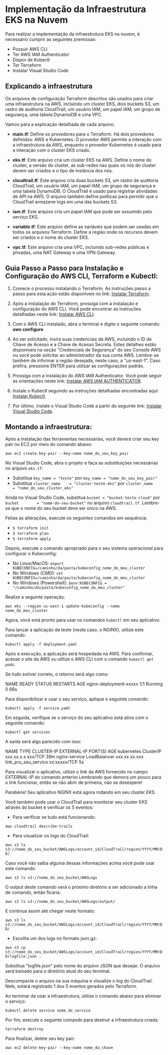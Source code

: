 # Implementação da Infraestrutura EKS na Nuvem

Para realizar a implementação da infraestrutura EKS na nuvem, é necessário cumprir as seguintes premissas:

- Possuir AWS CLI
- Ter AWS IAM Authenticator
- Dispor de Kubectl
- Ter Terraform
- Instalar Visual Studio Code

## Explicando a infraestrutura

Os arquivos de configuração Terraform descritos são usados para criar uma infraestrutura na AWS, incluindo um cluster EKS, dois buckets S3, um rastro de auditoria CloudTrail, um usuário IAM, um papel IAM, um grupo de segurança, uma tabela DynamoDB e uma VPC.

Vamos para a explicação detalhada de cada arquivo:

- **main.tf**: Define os provedores para o Terraform. Há dois provedores definidos: AWS e Kubernetes. O provedor AWS permite a interação com a infraestrutura da AWS, enquanto o provedor Kubernetes é usado para a interação com o cluster EKS criado.

- **eks.tf**: Este arquivo cria um cluster EKS na AWS. Define o nome do cluster, a versão do cluster, as sub-redes nas quais os nós do cluster devem ser criados e o tipo de instância dos nós.

- **cloudtrail.tf**: Este arquivo cria duas buckets S3, um rastro de auditoria CloudTrail, um usuário IAM, um papel IAM, um grupo de segurança e uma tabela DynamoDB. O CloudTrail é usado para registrar atividades de API na AWS. O arquivo também define políticas para permitir que o CloudTrail armazene logs em uma das buckets S3.

- **iam.tf**: Este arquivo cria um papel IAM que pode ser assumido pelo serviço EKS.

- **variable.tf**: Este arquivo define as variáveis que podem ser usadas em todos os arquivos Terraform. Define a região onde os recursos devem ser criados e o nome do cluster EKS.

- **vpc.tf**: Este arquivo cria uma VPC, incluindo sub-redes públicas e privadas, uma NAT Gateway e uma VPN Gateway.

## Guia Passo a Passo para Instalação e Configuração do AWS CLI, Terraform e Kubectl:

1. Comece o processo instalando o Terraform. As instruções passo a passo para esta ação estão disponíveis no link: [Instalar Terraform](https://learn.hashicorp.com/tutorials/terraform/install-cli).

2. Após a instalação do Terraform, prossiga com a instalação e configuração do AWS CLI. Você pode encontrar as instruções detalhadas neste link: [Instalar AWS CLI](https://aws.amazon.com/cli/).

3. Com o AWS CLI instalado, abra o terminal e digite o seguinte comando: **aws configure**

4. Ao ser solicitado, insira suas credenciais da AWS, incluindo o ID de Chave de Acesso e a Chave de Acesso Secreta. Estes detalhes estão disponíveis na seção "Credenciais de Segurança" do seu Console AWS ou você pode solicitar ao administrador da sua conta AWS. Lembre-se também de informar a região desejada, neste caso, a "us-east-1". Caso prefira, pressione ENTER para utilizar as configurações padrão.

5. Prossiga com a instalação do AWS IAM Authenticator. Você pode seguir as orientações neste link: [Instalar AWS IAM AUTHENTICATOR](https://docs.aws.amazon.com/eks/latest/userguide/install-aws-iam-authenticator.html).

6. Instale o Kubectl seguindo as instruções detalhadas encontradas aqui: [Instalar Kubectl](https://kubernetes.io/docs/tasks/tools/install-kubectl/).

7. Por último, instale o Visual Studio Code a partir do seguinte link: [Instalar Visual Studio Code](https://code.visualstudio.com/download).

## Montando a infraestrutura:

Após a instalação das ferramentas necessárias, você deverá criar seu key pair no EC2 por meio do comando abaixo:

`aws ec2 create-key-pair --key-name nome_do_seu_key_pair`

No Visual Studio Code, abra o projeto e faça as substituições necessárias no arquivo `eks.tf`:

- Substitua `key_name = "teste"` por `key_name = "nome_do_seu_key_pair"`
- Substitua `cluster_name    = "cluster-teste-eks"` por `cluster_name    = "nome_do_seu_cluster_eks"`

Ainda no Visual Studio Code, substitua `bucket = "bucket-teste-cloud"` por `bucket        = "nome-do-seu-bucket"` no arquivo `cloudtrail.tf`. Lembre-se que o nome do seu bucket deve ser único na AWS.

Feitas as alterações, execute os seguintes comandos em sequência:

- `$ terraform init`
- `$ terraform plan`
- `$ terraform apply`

Depois, execute o comando apropriado para o seu sistema operacional para configurar o Kubeconfig:

- No Linux/MacOS: `export KUBECONFIG=/caminho/da/pasta/kubeconfig_nome_do_meu_cluster`
- No Windows (CMD): `set KUBECONFIG=/caminho/da/pasta/kubeconfig_nome_do_meu_cluster`
- No Windows (Powershell): `$env:KUBECONFIG = "/caminho/da/pasta/kubeconfig_nome_do_meu_cluster"`

Realize a seguinte operação:

`aws eks --region us-east-1 update-kubeconfig --name nome_do_meu_cluster`

Agora, você está pronto para usar os comandos `kubectl` em seu aplicativo.

Para lançar a aplicação de teste (neste caso, o NGINX), utilize este comando:

`kubectl apply -f deployment.yaml`

Após a execução, a aplicação será hospedada na AWS. Para confirmar, acesse o site da AWS ou utilize o AWS CLI com o comando `kubectl get pods`.

Se tudo estiver correto, o retorno será algo como:

NAME                                READY   STATUS    RESTARTS   AGE
nginx-deployment-xxxxx   1/1     Running   0          66s

Para disponibilizar e usar o seu serviço, aplique o seguinte comando:

`kubectl apply -f service.yaml`

Em seguida, verifique se o serviço do seu aplicativo está ativo com o seguinte comando:

`kubectl get services`

A saída será algo parecido com isso:

NAME            TYPE           CLUSTER-IP      EXTERNAL-IP      PORT(S)        AGE
kubernetes      ClusterIP      xxx.xx.x.x      <none>           xxx/TCP        39m
nginx-service   LoadBalancer   xxx.xx.xx.xxx   link_pro_seu_servico  xx:xxxxx/TCP   5s

Para visualizar o aplicativo, utilize o link da AWS fornecido no campo *EXTERNAL-IP* do comando anterior.Lembrando que demora um pouco para o link funcionar, então se não abrir de primeira, não se desespere!

Parabéns! Seu aplicativo NGINX está agora rodando em seu cluster EKS.

Você também pode usar o CloudTrail para monitorar seu cluster EKS através do bucket e verificar os 5 eventos:

- Para verificar se tudo está funcionando:

`aws cloudtrail describe-trails`

- Para visualizar os logs do CloudTrail:

`aws s3 ls s3://nome_do_seu_bucket/AWSLogs/account_id/CloudTrail/region/YYYY/MM/DD/`

Caso você não saiba alguma dessas informações acima você pode usar este comando:

`aws s3 ls s3://nome_do_seu_bucket/AWSLogs`

O output deste comando será o próximo diretório a ser adicionado a linha de comando, então ficaria:

`aws s3 ls s3://nome_do_seu_bucket/AWSLogs/output/`

E continua assim até chegar neste formato:

`aws s3 ls s3://nome_do_seu_bucket/AWSLogs/account_id/CloudTrail/region/YYYY/MM/DD/`

- Escolha um dos logs no formato json.gz:

`aws s3 cp s3://nome_do_seu_bucket/AWSLogs/account_id/CloudTrail/region/YYYY/MM/DD/logfile.json .`

Substitua "logfile.json" pelo nome do arquivo JSON que desejar. O arquivo será baixado para o diretório atual do seu terminal.

Descompacte o arquivo na sua máquina e visualize o log do CloudTrail. Nele, estará registrado 1 dos 5 eventos gerados pelo Terraform.

Ao terminar de usar a infraestrutura, utilize o comando abaixo para eliminar o serviço:

`kubectl delete service nome_do_servico`

Por fim, execute o seguinte comando para destruir a infraestrutura criada:

`terraform destroy`

Para finalizar, delete seu key pair:

`aws ec2 delete-key-pair --key-name nome_da_chave`
